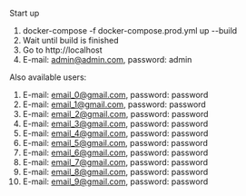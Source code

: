 Start up
1. docker-compose -f docker-compose.prod.yml up --build
2. Wait until build is finished
3. Go to http://localhost
4. E-mail: admin@admin.com, password: admin


Also available users:
1. E-mail: email_0@gmail.com, password: password
2. E-mail: email_1@gmail.com, password: password
3. E-mail: email_2@gmail.com, password: password
4. E-mail: email_3@gmail.com, password: password
5. E-mail: email_4@gmail.com, password: password
6. E-mail: email_5@gmail.com, password: password
7. E-mail: email_6@gmail.com, password: password
8. E-mail: email_7@gmail.com, password: password
9. E-mail: email_8@gmail.com, password: password
10. E-mail: email_9@gmail.com, password: password
